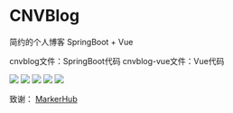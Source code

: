 # CNVBlog
简约的个人博客 SpringBoot + Vue

cnvblog文件：SpringBoot代码
cnvblog-vue文件：Vue代码

![](https://img-blog.csdnimg.cn/20210513190958267.png?x-oss-process=image/watermark,type_ZmFuZ3poZW5naGVpdGk,shadow_10,text_aHR0cHM6Ly9ibG9nLmNzZG4ubmV0L3FxXzQzMTc4MTM4,size_16,color_FFFFFF,t_70)
![](https://img-blog.csdnimg.cn/20210513191023518.png?x-oss-process=image/watermark,type_ZmFuZ3poZW5naGVpdGk,shadow_10,text_aHR0cHM6Ly9ibG9nLmNzZG4ubmV0L3FxXzQzMTc4MTM4,size_16,color_FFFFFF,t_70)
![](https://img-blog.csdnimg.cn/20210513191044304.png?x-oss-process=image/watermark,type_ZmFuZ3poZW5naGVpdGk,shadow_10,text_aHR0cHM6Ly9ibG9nLmNzZG4ubmV0L3FxXzQzMTc4MTM4,size_16,color_FFFFFF,t_70)
![](https://img-blog.csdnimg.cn/20210513191245844.png?x-oss-process=image/watermark,type_ZmFuZ3poZW5naGVpdGk,shadow_10,text_aHR0cHM6Ly9ibG9nLmNzZG4ubmV0L3FxXzQzMTc4MTM4,size_16,color_FFFFFF,t_70)
![](https://img-blog.csdnimg.cn/20210513191321566.png?x-oss-process=image/watermark,type_ZmFuZ3poZW5naGVpdGk,shadow_10,text_aHR0cHM6Ly9ibG9nLmNzZG4ubmV0L3FxXzQzMTc4MTM4,size_16,color_FFFFFF,t_70)



致谢： [MarkerHub](https://github.com/MarkerHub)

